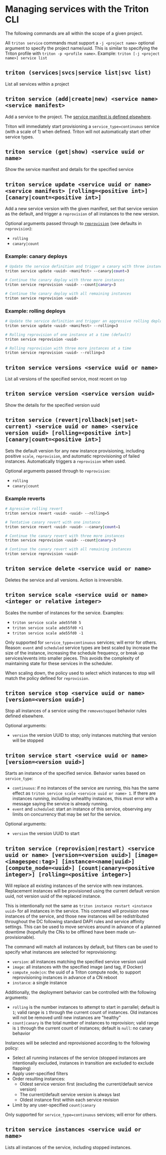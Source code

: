<!--
    This Source Code Form is subject to the terms of the Mozilla Public
    License, v. 2.0. If a copy of the MPL was not distributed with this
    file, You can obtain one at http://mozilla.org/MPL/2.0/.
-->

<!--
    Copyright 2016 Casey Bisson, Joyent
-->

# Managing services with the Triton CLI

The following commands are all within the scope of a given project.

All `triton service` commands must support a `-j <project name>` optional argument to specify the project name/uuid. This is similar to specifying the Triton profile with `triton -p <profile name>`. Example: `triton [-j <project name>] service list`

## `triton (services|svcs|service list|svc list)`

List all services within a project

## `triton service (add|create|new) <service name> <service manifest>`

Add a service to the project. The [service manifest is defined elsewhere](./manifest.md).

Triton will immediately start provisioning a `service_type=continuous` service (with a scale of 1) when defined. Triton will not automatically start other service types.

## `triton service (get|show) <service uuid or name>`

Show the service manifest and details for the specified service

## `triton service update <service uuid or name> <service manifest> [rolling=<positive int>] [canary|count=<positive int>]`

Add a new service version with the given manifest, set that service version as the default, and trigger a `reprovision` of all instances to the new version.

Optional arguments passed through to [`reprovision`](#triton-service-reprovisionrestart-service-uuid-or-name-versionversion-uuid-imageimagespectag-instancenameuuid-compute_nodeuuid-countcanarypositive-integer-rollingpositive-integer) (see defaults in `reprovision`):

- `rolling`
- `canary|count`

### Example: canary deploys

```bash
# Update the service definition and trigger a canary with three instances
triton service update <uuid> <manifest> --canary|count=3

# Continue the canary deploy with three more instances
triton service reprovision <uuid> --count|canary=3

# Continue the canary deploy with all remaining instances
triton service reprovision <uuid>
```

### Example: rolling deploys

```bash
# Update the service definition and trigger an aggressive rolling deploy with three instances at a time; old instances will not be removed until new instances are healthy
triton service update <uuid> <manifest> --rolling=3

# Rolling reprovision of one instance at a time (default)
triton service reprovision <uuid>

# Rolling reprovision with three more instances at a time
triton service reprovision <uuid> --rolling=3
```

## `triton service versions <service uuid or name>`

List all versions of the specified service, most recent on top

## `triton service version <service version uuid>`

Show the details for the specified version uuid

## `triton service (revert|rollback|set|set-current) <service uuid or name> <service version uuid> [rolling=<positive int>] [canary|count=<positive int>]`

Sets the default version for any new instance provisioning, including positive `scale`, `reprovision`, and automatic reprovisioning of failed instances. Automatically triggers a `reprovision` when used.

Optional arguments passed through to `reprovision`:

- `rolling`
- `canary|count`

### Example reverts

```bash
# Agressive rolling revert
triton service revert <uuid> <uuid> --rolling=5

# Tentative canary revert with one instance
triton service revert <uuid> <uuid> --canary|count=1

# Continue the canary revert with three more instances
triton service reprovision <uuid> --count|canary=3

# Continue the canary revert with all remaining instances
triton service reprovision <uuid>
```

## `triton service delete <service uuid or name>`

Deletes the service and all versions. Action is irreversible.

## `triton service scale <service uuid or name> <integer or relative integer>`

Scales the number of instances for the service. Examples:

- `triton service scale ade55fd0 5`
- `triton service scale ade55fd0 +1`
- `triton service scale ade55fd0 -1`

Only supported for `service_type=continuous` services; will error for others. Reason: `event` and `scheduled` service types are best scaled by increase the size of the instance, increasing the schedule frequency, or break up services/events into smaller pieces. This avoids the complexity of maintaining state for these services in the scheduler.

When scaling down, the policy used to select which instances to stop will match the policy defined for `reprovision`.

## `triton service stop <service uuid or name> [version=<version uuid>]`

Stop all instances of a service using the `removestopped` behavior rules defined elsewhere.

Optional arguments:

- `version` the version UUID to stop; only instances matching that version will be stopped

## `triton service start <service uuid or name> [version=<version uuid>]`

Starts an instance of the specified service. Behavior varies based on `service_type`:

- `continuous`: if no instances of the service are running, this has the same effect as `triton service scale <service uuid or name> 1`. If there are instances running, including unhealthy instances, this must error with a message saying the service is already running.
- `event` and `scheduled`: start an instance of this service, observing any limits on concurrency that may be set for the service.

Optional arguments:

- `version` the version UUID to start

## `triton service (reprovision|restart) <service uuid or name> [version=<version uuid>] [image=<imagespec:tag>] [instance=<name|uuid>] [compute_node=<uuid>] [count|canary=<positive integer>] [rolling=<positive integer>]`

Will replace all existing instances of the service with new instances. Replacement instances will be provisioned using the current default version uuid, not version uuid of the replaced instance.

This is intentionally not the same as `triton instance restart <instance uuid>` for all instances in the service. This command will provision new instances of the service, and those new instances will be redistributed throughout the DC following standard DAPI rules and service affinity settings. This can be used to move services around in advance of a planned downtime (hopefully the CNs to be offlined have been made un-provisionable).

The command will match all instances by default, but filters can be used to specify what instances are selected for reprovisioning:

- `version`: all instances matching the specified service version uuid
- `image`: all instances with the specified image (and tag, if Docker)
- `compute_node|cn`: the uuid of a Triton compute node, to support reprovisioning instances in advance of a CN reboot
- `instance`: a single instance

Additionally, the deployment behavior can be controlled with the following arguments:

- `rolling` is the number instances to attempt to start in parrallel; default is `1`; valid range is `1` through the current count of instances. Old instances will not be removed until new instances are "healthy"
- `count|canary` is the total number of instances to reprovision; valid range is `1` through the current count of instances; default is `null`: no canary behavior

Instances will be selected and reprovisioned according to the following policy:

- Select all running instances of the service (stopped instances are intentionally excluded, instances in transition are excluded to exclude flapping)
- Apply user-specified filters
- Order resulting instances:
  - Oldest service version first (excluding the current/default service version)
  - The current/default service version is always last
  - Oldest instance first within each service revision
- Limit by any user-specified `count|canary`

Only supported for `service_type=continuous` services; will error for others.

## `triton service instances <service uuid or name>`

Lists all instances of the service, including stopped instances.
